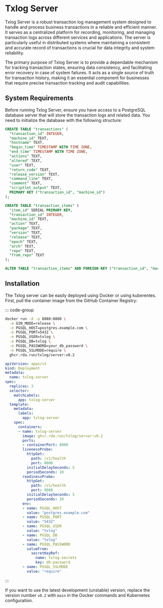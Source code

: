 # Txlog Server

Txlog Server is a robust transaction log management system designed to handle
and process business transactions in a reliable and efficient manner. It serves
as a centralized platform for recording, monitoring, and managing transaction
logs across different services and applications. The server is particularly
useful in distributed systems where maintaining a consistent and accurate record
of transactions is crucial for data integrity and system reliability.

The primary purpose of Txlog Server is to provide a dependable mechanism for
tracking transaction states, ensuring data consistency, and facilitating error
recovery in case of system failures. It acts as a single source of truth for
transaction history, making it an essential component for businesses that
require precise transaction tracking and audit capabilities.

## System Requirements

Before running Txlog Server, ensure you have access to a PostgreSQL database
server that will store the transaction logs and related data. You need to
initialize the database with the following structure:

```sql
CREATE TABLE "transactions" (
  "transaction_id" INTEGER,
  "machine_id" TEXT,
  "hostname" TEXT,
  "begin_time" TIMESTAMP WITH TIME ZONE,
  "end_time" TIMESTAMP WITH TIME ZONE,
  "actions" TEXT,
  "altered" TEXT,
  "user" TEXT,
  "return_code" TEXT,
  "release_version" TEXT,
  "command_line" TEXT,
  "comment" TEXT,
  "scriptlet_output" TEXT,
  PRIMARY KEY ("transaction_id", "machine_id")
);

CREATE TABLE "transaction_items" (
  "item_id" SERIAL PRIMARY KEY,
  "transaction_id" INTEGER,
  "machine_id" TEXT,
  "action" TEXT,
  "package" TEXT,
  "version" TEXT,
  "release" TEXT,
  "epoch" TEXT,
  "arch" TEXT,
  "repo" TEXT,
  "from_repo" TEXT
);

ALTER TABLE "transaction_items" ADD FOREIGN KEY ("transaction_id", "machine_id") REFERENCES "transactions" ("transaction_id", "machine_id");
```

## Installation

The Txlog server can be easily deployed using Docker or using kuberentes. First, pull the container image from the GitHub Container Registry:

::: code-group

```bash [Docker]
docker run -d -p 8080:8080 \
  -e GIN_MODE=release \
  -e PGSQL_HOST=postgres.example.com \
  -e PGSQL_PORT=5432 \
  -e PGSQL_USER=txlog \
  -e PGSQL_DB=txlog \
  -e PGSQL_PASSWORD=your_db_password \
  -e PGSQL_SSLMODE=require \
  ghcr.rda.run/txlog/server:v0.2
```

```yaml [Kubernetes]
apiVersion: apps/v1
kind: Deployment
metadata:
  name: txlog-server
spec:
  replicas: 3
  selector:
    matchLabels:
      app: txlog-server
  template:
    metadata:
      labels:
        app: txlog-server
    spec:
      containers:
      - name: txlog-server
        image: ghcr.rda.run/txlog/server:v0.2
        ports:
        - containerPort: 8080
        livenessProbe:
          httpGet:
            path: /v1/health
            port: 8080
          initialDelaySeconds: 5
          periodSeconds: 10
        readinessProbe:
          httpGet:
            path: /v1/health
            port: 8080
          initialDelaySeconds: 5
          periodSeconds: 10
        env:
        - name: PGSQL_HOST
          value: "postgres.example.com"
        - name: PGSQL_PORT
          value: "5432"
        - name: PGSQL_USER
          value: "txlog"
        - name: PGSQL_DB
          value: "txlog"
        - name: PGSQL_PASSWORD
          valueFrom:
            secretKeyRef:
              name: txlog-secrets
              key: db-password
        - name: PGSQL_SSLMODE
          value: "require"
```

:::

If you want to use the latest development (unstable) version, replace the
version number `v0.2` with `main` in the Docker commands and Kubernetes
configuration.
